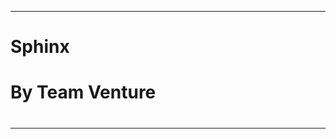 -------------------------
#                       #  
# Sphinx                #
#                       #
#  By Team Venture      #
#                       #
-------------------------


